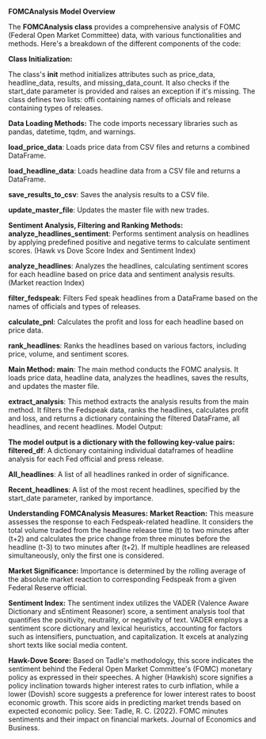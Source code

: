 **FOMCAnalysis Model Overview**

The **FOMCAnalysis class** provides a comprehensive analysis of FOMC (Federal Open Market Committee) data, with various functionalities and methods. Here's a breakdown of the different components of the code:

**Class Initialization:**

The class's __init__ method initializes attributes such as price_data, headline_data, results, and missing_data_count.
It also checks if the start_date parameter is provided and raises an exception if it's missing.
The class defines two lists: offi containing names of officials and release containing types of releases.

**Data Loading Methods:**
The code imports necessary libraries such as pandas, datetime, tqdm, and warnings.

**load_price_data**: Loads price data from CSV files and returns a combined DataFrame.

**load_headline_data**: Loads headline data from a CSV file and returns a DataFrame.

**save_results_to_csv**: Saves the analysis results to a CSV file.

**update_master_file**: Updates the master file with new trades.

**Sentiment Analysis, Filtering and Ranking Methods:**
**analyze_headlines_sentiment**: Performs sentiment analysis on headlines by applying predefined positive and negative terms to calculate sentiment scores. (Hawk vs Dove Score Index and Sentiment Index)

**analyze_headlines**: Analyzes the headlines, calculating sentiment scores for each headline based on price data and sentiment analysis results. (Market reaction Index)


**filter_fedspeak**: Filters Fed speak headlines from a DataFrame based on the names of officials and types of releases.

**calculate_pnl**: Calculates the profit and loss for each headline based on price data.

**rank_headlines**: Ranks the headlines based on various factors, including price, volume, and sentiment scores.

**Main Method:**
**main**: The main method conducts the FOMC analysis.
It loads price data, headline data, analyzes the headlines, saves the results, and updates the master file.

**extract_analysis**: This method extracts the analysis results from the main method. It filters the Fedspeak data, ranks the headlines, calculates profit and loss, and returns a dictionary containing the filtered DataFrame, all headlines, and recent headlines.
Model Output:

**The model output is a dictionary with the following key-value pairs:**
**filtered_df**: A dictionary containing individual dataframes of headline analysis for each Fed official and press release.

**All_headlines**: A list of all headlines ranked in order of significance.

**Recent_headlines**: A list of the most recent headlines, specified by the start_date parameter, ranked by importance.

**Understanding FOMCAnalysis Measures:**
**Market Reaction:** This measure assesses the response to each Fedspeak-related headline. It considers the total volume traded from the headline release time (t) to two minutes after (t+2) and calculates the price change from three minutes before the headline (t-3) to two minutes after (t+2). If multiple headlines are released simultaneously, only the first one is considered.

**Market Significance:** Importance is determined by the rolling average of the absolute market reaction to corresponding Fedspeak from a given Federal Reserve official.

**Sentiment Index:** The sentiment index utilizes the VADER (Valence Aware Dictionary and sEntiment Reasoner) score, a sentiment analysis tool that quantifies the positivity, neutrality, or negativity of text. VADER employs a sentiment score dictionary and lexical heuristics, accounting for factors such as intensifiers, punctuation, and capitalization. It excels at analyzing short texts like social media content.

**Hawk-Dove Score:** Based on Tadle's methodology, this score indicates the sentiment behind the Federal Open Market Committee's (FOMC) monetary policy as expressed in their speeches. A higher (Hawkish) score signifies a policy inclination towards higher interest rates to curb inflation, while a lower (Dovish) score suggests a preference for lower interest rates to boost economic growth. This score aids in predicting market trends based on expected economic policy. See: Tadle, R. C. (2022). FOMC minutes sentiments and their impact on financial markets. Journal of Economics and Business.

